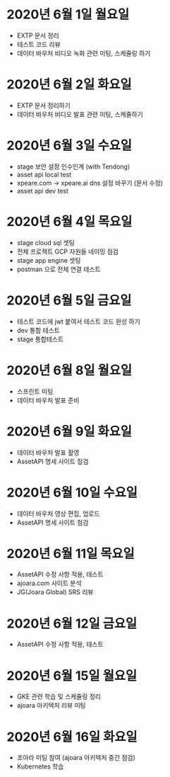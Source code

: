 
# 2020년 6월 1일 월요일

- EXTP 문서 정리
- 테스트 코드 리뷰
- 데이터 바우처 비디오 녹화 관련 미팅, 스케쥴링 하기

# 2020년 6월 2일 화요일

- EXTP 문서 정리하기
- 데이터 바우처 비디오 발표 관련 미팅, 스케쥴하기

# 2020년 6월 3일 수요일

- stage 보안 설정 인수인계 (with Tendong)
- asset api local test
- xpeare.com -> xpeare.ai dns 설정 바꾸기 (문서 수정)
- asset api dev test

# 2020년 6월 4일 목요일

- stage cloud sql 셋팅
- 전체 프로젝트 GCP 자원들 네이밍 점검
- stage app engine 셋팅
- postman 으로 전체 연결 테스트

# 2020년 6월 5일 금요일

- 테스트 코드에 jwt 붙여서 테스트 코드 완성 하기
- dev 통합 테스트
- stage 통합테스트

# 2020년 6월 8일 월요일

- 스프린트 미팅
- 데이터 바우처 발표 준비

# 2020년 6월 9일 화요일

- 데이터 바우처 발표 촬영
- AssetAPI 명세 사이트 점검

# 2020년 6월 10일 수요일

- 데이터 바우처 영상 편집, 업로드
- AssetAPI 명세 사이트 점검

# 2020년 6월 11일 목요일

- AssetAPI 수정 사항 적용, 테스트
- ajoara.com 사이트 분석
- JG(Joara Global) SRS 리뷰

# 2020년 6월 12일 금요일

- AssetAPI 수정 사항 적용, 테스트

# 2020년 6월 15일 월요일

- GKE 관련 학습 및 스케쥴링 정리
- ajoara 아키텍처 리뷰 미팅

# 2020년 6월 16일 화요일

- 조아라 미팅 참여 (ajoara 아키텍처 중간 점검)
- Kubernetes 학습
